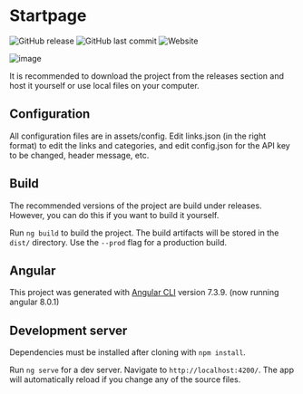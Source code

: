 # Startpage

![GitHub release](https://img.shields.io/github/release-pre/PaulGG/Browser-Startpage-Angular.svg)
![GitHub last commit](https://img.shields.io/github/last-commit/PaulGG/Browser-Startpage-Angular.svg)
![Website](https://img.shields.io/website/https/s.paul.systems.svg)

![image](https://imgur.com/TnIvX9o.png)

It is recommended to download the project from the releases section and host it yourself or use local files on your computer.

## Configuration

All configuration files are in assets/config. Edit links.json (in the right format) to edit the links and categories, and edit config.json for the API key to be changed,
header message, etc. 

## Build

The recommended versions of the project are build under releases. However, you can do this if you want to build it yourself.

Run `ng build` to build the project. The build artifacts will be stored in the `dist/` directory. Use the `--prod` flag for a production build.

## Angular

This project was generated with [Angular CLI](https://github.com/angular/angular-cli) version 7.3.9. (now running angular 8.0.1)

## Development server

Dependencies must be installed after cloning with `npm install`.  

Run `ng serve` for a dev server. Navigate to `http://localhost:4200/`. The app will automatically reload if you change any of the source files.


